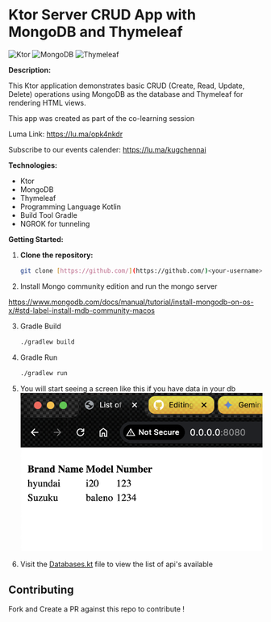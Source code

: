 # Ktor Server CRUD App with MongoDB and Thymeleaf

![Ktor](https://img.shields.io/badge/Ktor-2.3.12-blue)
![MongoDB](https://img.shields.io/badge/MongoDB-4.9.0-green)
![Thymeleaf](https://img.shields.io/badge/Thymeleaf-jvm-blue)

**Description:**

This Ktor application demonstrates basic CRUD (Create, Read, Update, Delete) operations using MongoDB as the database and Thymeleaf for rendering HTML views.

This app was created as part of the co-learning session

Luma Link:
https://lu.ma/opk4nkdr

Subscribe to our events calender:
https://lu.ma/kugchennai

**Technologies:**

* Ktor
* MongoDB
* Thymeleaf
* Programming Language Kotlin
* Build Tool Gradle
* NGROK for tunneling

**Getting Started:**

1. **Clone the repository:**

   ```bash
   git clone [https://github.com/](https://github.com/)<your-username>/ktor-crud-app.git
   ```
   
2. Install Mongo community edition and run the mongo server

https://www.mongodb.com/docs/manual/tutorial/install-mongodb-on-os-x/#std-label-install-mdb-community-macos


3. Gradle Build

    ```bash
   ./gradlew build
   ```

4. Gradle Run

    ```bash
   ./gradlew run
   ```
5. You will start seeing a screen like this if you have data in your db
   ![sample](images/screenshot.png)

6. Visit the [Databases.kt](src/main/kotlin/example/com/plugins/Databases.kt) file to view the list of api's available


## Contributing

Fork and Create a PR against this repo to contribute !